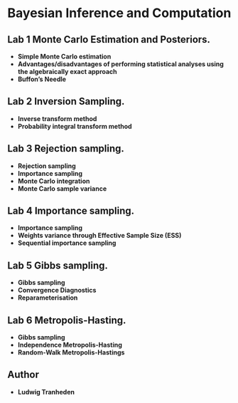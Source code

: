 # Bayesian Inference and Computation

## Lab 1 Monte Carlo Estimation and Posteriors.
* **Simple Monte Carlo estimation**
* **Advantages/disadvantages of performing statistical analyses using the algebraically exact approach**
* **Buffon’s Needle**

## Lab 2 Inversion Sampling.
* **Inverse transform method**
* **Probability integral transform method**

## Lab 3 Rejection sampling.
* **Rejection sampling**
* **Importance sampling**
* **Monte Carlo integration**
* **Monte Carlo sample variance**

## Lab 4 Importance sampling.
* **Importance sampling**
* **Weights variance through Effective Sample Size (ESS)**
* **Sequential importance sampling**

## Lab 5 Gibbs sampling.
* **Gibbs sampling**
* **Convergence Diagnostics**
* **Reparameterisation**

## Lab 6 Metropolis-Hasting.
* **Gibbs sampling**
* **Independence Metropolis-Hasting**
* **Random-Walk Metropolis-Hastings**

## Author

* **Ludwig Tranheden**